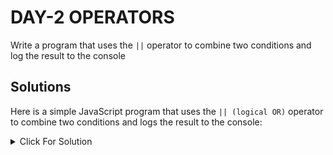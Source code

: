 # DAY-2 OPERATORS

Write a program that uses the `||` operator to combine two conditions and log the result to the console

## Solutions

Here is a simple JavaScript program that uses the `|| (logical OR)` operator to combine two conditions and logs the result to the console:

<details>
  <summary>Click For Solution</summary>

```JS
// Define two conditions
let condition1 = false;
let condition2 = true;

// Combine the conditions using ||
let result = condition1 || condition2;

// Log the result to the console
console.log("The result of condition1 || condition2 is: " + result);

// Example with numbers
let number1 = 3;
let number2 = 7;

// Check if at least one number is greater than 5
let isAtLeastOneGreaterThanFive = (number1 > 5) || (number2 > 5);

// Log the result to the console
console.log(number1 + " or " + number2 + " is greater than 5: " + isAtLeastOneGreaterThanFive);
```

### Explanation

You can run this code in any JavaScript environment, such as a web browser's console or a Node.js runtime.

</details>

